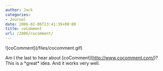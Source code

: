 ```yaml
---
author: Jack
categories:
- Journal
date: 2006-02-06T23:41:39+00:00
title: coComment
url: /2006/cocomment/
---
```


!\[coComment\](/files/cocomment.gif) 

Am I the last to hear about \[coComment\](<http://www.cocomment.com/>)? This is a \*great\* idea. And it works very well.